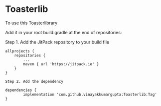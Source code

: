 # Toasterlib

To use this Toasterlibrary 


Add it in your root build.gradle at the end of repositories:


Step 1. Add the JitPack repository to your build file

	allprojects {
		repositories {
			...
			maven { url 'https://jitpack.io' }
		}
	}
	
	Step 2. Add the dependency

	dependencies {
	        implementation 'com.github.vinayakkumargupta:Toasterlib:Tag'
	}
